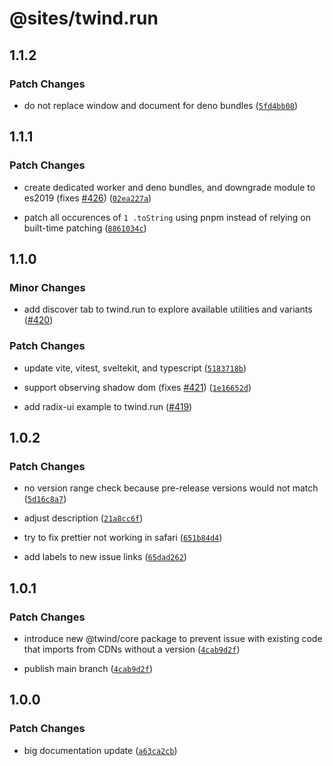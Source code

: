 # @sites/twind.run

## 1.1.2

### Patch Changes

- do not replace window and document for deno bundles ([`5fd4bb08`](https://github.com/tw-in-js/twind/commit/5fd4bb082857c6f5504a23a641a2b61a33e7db88))

## 1.1.1

### Patch Changes

- create dedicated worker and deno bundles, and downgrade module to es2019 (fixes [#426](https://github.com/tw-in-js/twind/issues/426)) ([`02ea227a`](https://github.com/tw-in-js/twind/commit/02ea227afffe474cde5e843c3519f0836ee18f8a))

- patch all occurences of `1 .toString` using pnpm instead of relying on built-time patching ([`8861034c`](https://github.com/tw-in-js/twind/commit/8861034c48287e35953ad2bd5b5ab3d1b0793b9d))

## 1.1.0

### Minor Changes

- add discover tab to twind.run to explore available utilities and variants ([#420](https://github.com/tw-in-js/twind/pull/420))

### Patch Changes

- update vite, vitest, sveltekit, and typescript ([`5183718b`](https://github.com/tw-in-js/twind/commit/5183718ba54d927818a5c6e67efa59eb9a98246e))

- support observing shadow dom (fixes [#421](https://github.com/tw-in-js/twind/issues/421)) ([`1e16652d`](https://github.com/tw-in-js/twind/commit/1e16652d4d7a5aae72390e0ceef29519a5e18d4d))

- add radix-ui example to twind.run ([#419](https://github.com/tw-in-js/twind/pull/419))

## 1.0.2

### Patch Changes

- no version range check because pre-release versions would not match ([`5d16c8a7`](https://github.com/tw-in-js/twind/commit/5d16c8a7597da5cb7b7ab570eae9ab6273e04a77))

- adjust description ([`21a8cc6f`](https://github.com/tw-in-js/twind/commit/21a8cc6f2fea691536fdd9540c7a48db2bdd4c28))

- try to fix prettier not working in safari ([`651b84d4`](https://github.com/tw-in-js/twind/commit/651b84d4e0c4fceeb6a30ba714c471da0d3b75da))

- add labels to new issue links ([`65dad262`](https://github.com/tw-in-js/twind/commit/65dad262de40904d82b6b756302c9a5bb65ff404))

## 1.0.1

### Patch Changes

- introduce new @twind/core package to prevent issue with existing code that imports from CDNs without a version ([`4cab9d2f`](https://github.com/tw-in-js/twind/commit/4cab9d2fc573dd2a91cc6667510ff1b7b890854b))

- publish main branch ([`4cab9d2f`](https://github.com/tw-in-js/twind/commit/4cab9d2fc573dd2a91cc6667510ff1b7b890854b))

## 1.0.0

### Patch Changes

- big documentation update ([`a63ca2cb`](https://github.com/tw-in-js/twind/commit/a63ca2cbf450d8a6f72f4d60f5856cee88d16911))
